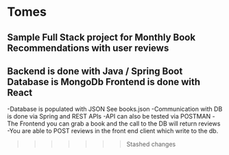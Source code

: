 # Tomes
Sample Full Stack project for Monthly Book Recommendations with user reviews
-------
Backend is done with Java / Spring Boot
Database is MongoDb
Frontend is done with React
-------
-Database is populated with JSON See books.json 
-Communication with DB is done via Spring and REST APIs
-API can also be tested via POSTMAN
-The Frontend you can grab a book and the call to the DB will return reviews
-You are able to POST reviews in the front end client which write to the db.
>>>>>>> Stashed changes
